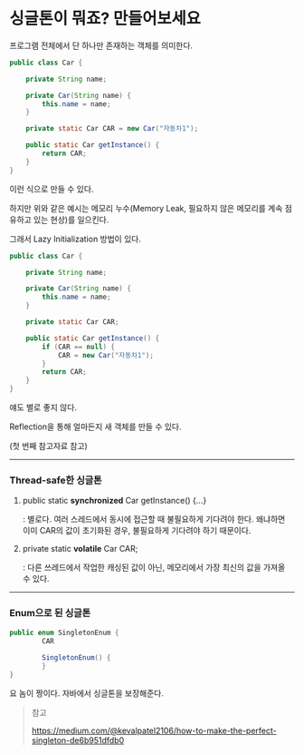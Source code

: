 # 싱글톤이 뭐죠? 만들어보세요

프로그램 전체에서 단 하나만 존재하는 객체를 의미한다.



```java
public class Car {

    private String name;

    private Car(String name) {
        this.name = name;
    }

    private static Car CAR = new Car("자동차1");

    public static Car getInstance() {
        return CAR;
    }
}

```

이런 식으로 만들 수 있다.

하지만 위와 같은 예시는 메모리 누수(Memory Leak, 필요하지 않은 메모리를 계속 점유하고 있는 현상)를 일으킨다.



그래서 Lazy Initialization 방법이 있다.

```java
public class Car {

    private String name;

    private Car(String name) {
        this.name = name;
    }

    private static Car CAR;

    public static Car getInstance() {
      	if (CAR == null) {
          	CAR = new Car("자동차1");
        }
        return CAR;
    }
}
```

얘도 별로 좋지 않다.

Reflection을 통해 얼마든지 새 객체를 만들 수 있다.

(첫 번째 참고자료 참고)



---

### Thread-safe한 싱글톤



1. public static **synchronized** Car getInstance() {...}

   : 별로다. 여러 스레드에서 동시에 접근할 때 불필요하게 기다려야 한다. 왜냐하면 이미 CAR의 값이 초기화된 경우, 불필요하게 기다려야 하기 때문이다.

2. private static **volatile** Car CAR;

   : 다른 쓰레드에서 작업한 캐싱된 값이 아닌, 메모리에서 가장 최신의 값을 가져올 수 있다.

---

### Enum으로 된 싱글톤

```java
public enum SingletonEnum {
		CAR
		
		SingletonEnum() {
		}
}
```

요 놈이 짱이다. 자바에서 싱글톤을 보장해준다.







> 참고
>
> https://medium.com/@kevalpatel2106/how-to-make-the-perfect-singleton-de6b951dfdb0